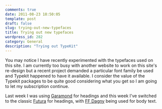 ```yaml
---
comments: true
date: 2011-08-23 18:50:05
template: post
draft: false
slug: trying-out-new-typefaces
title: Trying out new typefaces
wordpress_id: 282
category: General
description: "Trying out TypeKit"
---
```


You may notice I have recently experimented with the typefaces used on this site. I am currently too busy with another website to work on this site's re-design but a recent project demanded a particular font family be used and Typekit happened to have it available. I consider the value of the Typekit packages to be quite good considering what you get so I am going to let my subscription continue.

Last week I was using [Garamond](http://typekit.com/fonts/garamond-premier-pro-display) for headings and this week I've switched to the classic [Futura](http://typekit.com/fonts/futura-pt) for headings, with [FF Dagny](http://typekit.com/fonts/ff-dagny-web-pro) being used for body text.
